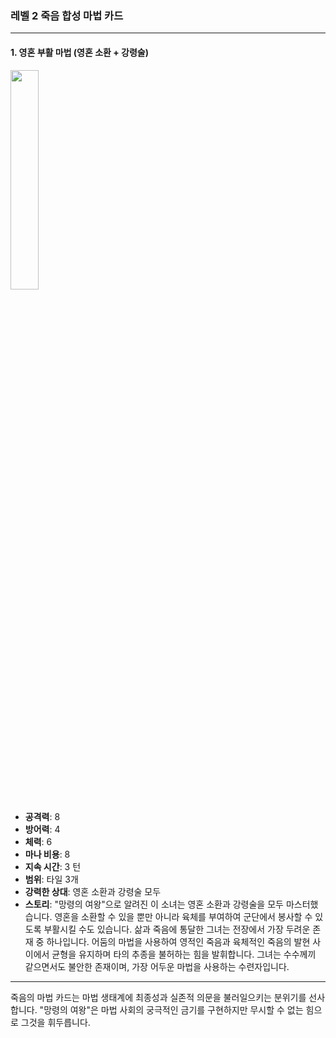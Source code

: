 ### 레벨 2 죽음 합성 마법 카드

---

#### 1. 영혼 부활 마법 (영혼 소환 + 강령술)
  <img src="./Harbinger of the Cosmos.png" width="30%"></img>

- **공격력**: 8
- **방어력**: 4
- **체력**: 6
- **마나 비용**: 8
- **지속 시간**: 3 턴
- **범위**: 타일 3개
- **강력한 상대**: 영혼 소환과 강령술 모두
- **스토리**: "망령의 여왕"으로 알려진 이 소녀는 영혼 소환과 강령술을 모두 마스터했습니다. 영혼을 소환할 수 있을 뿐만 아니라 육체를 부여하여 군단에서 봉사할 수 있도록 부활시킬 수도 있습니다. 삶과 죽음에 통달한 그녀는 전장에서 가장 두려운 존재 중 하나입니다. 어둠의 마법을 사용하여 영적인 죽음과 육체적인 죽음의 발현 사이에서 균형을 유지하며 타의 추종을 불허하는 힘을 발휘합니다. 그녀는 수수께끼 같으면서도 불안한 존재이며, 가장 어두운 마법을 사용하는 수련자입니다.

---

죽음의 마법 카드는 마법 생태계에 최종성과 실존적 의문을 불러일으키는 분위기를 선사합니다. "망령의 여왕"은 마법 사회의 궁극적인 금기를 구현하지만 무시할 수 없는 힘으로 그것을 휘두릅니다.